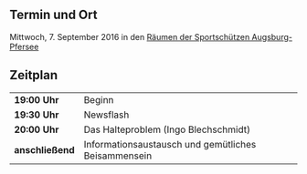 ## Termin und Ort
Mittwoch, 7. September 2016 in den [Räumen der Sportschützen Augsburg-Pfersee](/Treffen/Treffpunkt/)

## Zeitplan
|||
|-|-|
|__19:00 Uhr__|Beginn|
|__19:30 Uhr__|Newsflash|
|__20:00 Uhr__|Das Halteproblem (Ingo Blechschmidt)|
|__anschließend__|Informationsaustausch und gemütliches Beisammensein|
